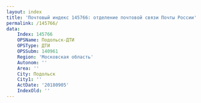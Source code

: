 ```yaml
---
layout: index
title: 'Почтовый индекс 145766: отделение почтовой связи Почты России'
permalink: /145766/
data:
    Index: 145766
    OPSName: Подольск-ДТИ
    OPSType: ДТИ
    OPSSubm: 140961
    Region: 'Московская область'
    Autonom: ''
    Area: ''
    City: Подольск
    City1: ''
    ActDate: '20180905'
    IndexOld: ''
---
```

